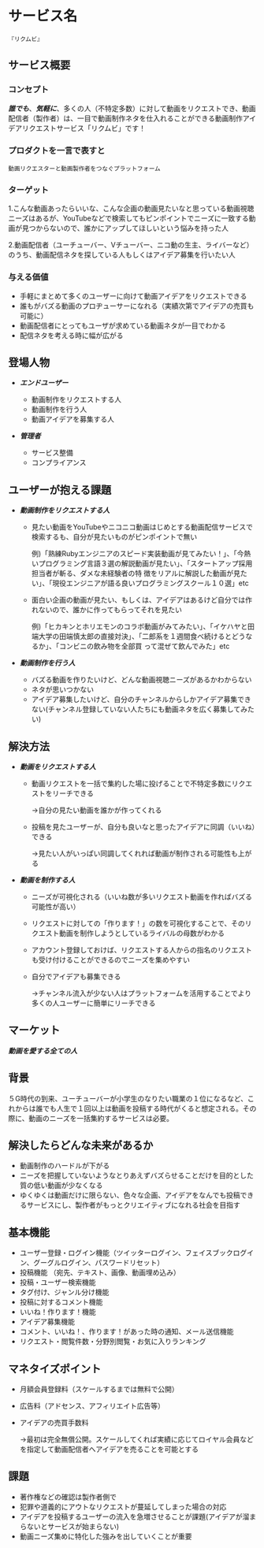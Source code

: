 # サービス名

```
『リクムビ』
```

## サービス概要

### コンセプト
***誰でも***、***気軽に***、多くの人（不特定多数）に対して動画をリクエストでき、動画配信者（製作者）は、一目で動画制作ネタを仕入れることができる動画制作アイデアリクエストサービス「リクムビ」です！

### プロダクトを一言で表すと

```
動画リクエスターと動画製作者をつなぐプラットフォーム
```
### ターゲット

1.こんな動画あったらいいな、こんな企画の動画見たいなと思っている動画視聴ニーズはあるが、YouTubeなどで検索してもピンポイントでニーズに一致する動画が見つからないので、誰かにアップしてほしいという悩みを持った人

2.動画配信者（ユーチューバー、Vチューバー、ニコ動の生主、ライバーなど）のうち、動画配信ネタを探している人もしくはアイデア募集を行いたい人

### 与える価値
- 手軽にまとめて多くのユーザーに向けて動画アイデアをリクエストできる
- 誰もがバズる動画のプロヂューサーになれる（実績次第でアイデアの売買も可能に）
- 動画配信者にとってもユーザが求めている動画ネタが一目でわかる
- 配信ネタを考える時に幅が広がる


## 登場人物

- ***エンドユーザー***
  - 動画制作をリクエストする人
  - 動画制作を行う人
  - 動画アイデアを募集する人

- ***管理者***
  - サービス整備
  - コンプライアンス


## ユーザーが抱える課題

- ***動画制作をリクエストする人***
  - 見たい動画をYouTubeやニコニコ動画はじめとする動画配信サービスで検索するも、自分が見たいものがピンポイントで無い
 
    例)「熟練Rubyエンジニアのスピード実装動画が見てみたい！」、「今熱いプログラミング言語３選の解説動画が見たい」、「スタートアップ採用担当者が斬る、ダメな未経験者の特        徴をリアルに解説した動画が見たい」、「現役エンジニアが語る良いプログラミングスクール１０選」etc
    
  - 面白い企画の動画が見たい、もしくは、アイデアはあるけど自分では作れないので、誰かに作ってもらってそれを見たい

    例)「ヒカキンとホリエモンのコラボ動画がみてみたい」、「イケハヤと田端大学の田端慎太郎の直接対決」、「二郎系を１週間食べ続けるとどうなるか」、「コンビニの飲み物を全部買        って混ぜて飲んでみた」etc


- ***動画制作を行う人***

  - バズる動画を作りたいけど、どんな動画視聴ニーズがあるかわからない
  - ネタが思いつかない
  - アイデア募集したいけど、自分のチャンネルからしかアイデア募集できない(チャンネル登録していない人たちにも動画ネタを広く募集してみたい) 

## 解決方法

- ***動画をリクエストする人***
  - 動画リクエストを一括で集約した場に投げることで不特定多数にリクエストをリーチできる
     
     →自分の見たい動画を誰かが作ってくれる
  
  - 投稿を見たユーザーが、自分も良いなと思ったアイデアに同調（いいね）できる
      
      →見たい人がいっぱい同調してくれれば動画が制作される可能性も上がる

- ***動画を制作する人***

  - ニーズが可視化される（いいね数が多いリクエスト動画を作ればバズる可能性が高い）

  - リクエストに対しての「作ります！」の数を可視化することで、そのリクエスト動画を制作しようとしているライバルの母数がわかる

  - アカウント登録しておけば、リクエストする人からの指名のリクエストも受け付けることができるのでニーズを集めやすい

  - 自分でアイデアも募集できる
       
       →チャンネル流入が少ない人はプラットフォームを活用することでより多くの人ユーザーに簡単にリーチできる


## マーケット

***動画を愛する全ての人***

## 背景

５G時代の到来、ユーチューバーが小学生のなりたい職業の１位になるなど、これからは誰でも人生で１回以上は動画を投稿する時代がくると想定される。その際に、動画のニーズを一括集約するサービスは必要。

## 解決したらどんな未来があるか

- 動画制作のハードルが下がる
- ニーズを把握していないようなとりあえずバズらせることだけを目的とした質の低い動画が少なくなる
- ゆくゆくは動画だけに限らない、色々な企画、アイデアをなんでも投稿できるサービスにし、製作者がもっとクリエイティブになれる社会を目指す


## 基本機能

- ユーザー登録・ログイン機能（ツイッターログイン、フェイスブックログイン、グーグルログイン、パスワードリセット）
- 投稿機能 （宛先、テキスト、画像、動画埋め込み）
- 投稿・ユーザー検索機能
- タグ付け、ジャンル分け機能
- 投稿に対するコメント機能
- いいね！作ります！機能
- アイデア募集機能
- コメント、いいね！、作ります！があった時の通知、メール送信機能
- リクエスト・閲覧件数・分野別閲覧・お気に入りランキング

## マネタイズポイント

- 月額会員登録料（スケールするまでは無料で公開）
- 広告料（アドセンス、アフィリエイト広告等）
- アイデアの売買手数料
   
   →最初は完全無償公開。スケールしてくれば実績に応じてロイヤル会員などを指定して動画配信者へアイデアを売ることを可能とする

## 課題
- 著作権などの確認は製作者側で
- 犯罪や道義的にアウトなリクエストが蔓延してしまった場合の対応
- アイデアを投稿するユーザーの流入を急増させることが課題(アイデアが溜まらないとサービスが始まらない)
- 動画ニーズ集めに特化した強みを出していくことが重要

